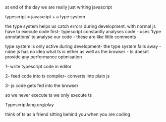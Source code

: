 at end of the day we are really just writing javascript

typescript = javascript + a type system

the type system helps us catch errors during development. with normal js have to execute code first- typescript constantly analyses code - uses ‘type annotations’ to analyse our code - these are like little comments

type system is only active during development- the type system falls away - ndoe js has no idea what ts is either as well as the browser - ts doesnt provide any performance optmisation

1- write typescript code in editor

2- feed code into ts compiler- converts into plain js

3- js code gets fed into the browser

so we never execute ts we only execute ts

Typescriptlang.org/play

think of ts as a friend sitting behind you when you are coding